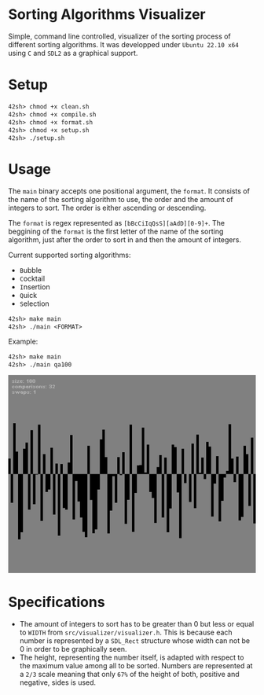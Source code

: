 # Sorting Algorithms Visualizer
Simple, command line controlled, visualizer of the sorting process of different sorting algorithms. It was developped under `Ubuntu 22.10 x64` using `C` and `SDL2` as a graphical support.

# Setup
```shell
42sh> chmod +x clean.sh
42sh> chmod +x compile.sh
42sh> chmod +x format.sh
42sh> chmod +x setup.sh
42sh> ./setup.sh
```

# Usage
The `main` binary accepts one positional argument, the `format`. It consists of the name of the sorting algorithm to use, the order and the amount of integers to sort. The order is either `a`scending or `d`escending.

The `format` is regex represented as `[bBcCiIqQsS][aAdD][0-9]+`. The beggining of the `format` is the first letter of the name of the sorting algorithm, just after the order to sort in and then the amount of integers.

Current supported sorting algorithms:
- `B`ubble
- `C`ocktail
- `I`nsertion
- `Q`uick
- `S`election

```shell
42sh> make main
42sh> ./main <FORMAT>
```

Example:

```shell
42sh> make main
42sh> ./main qa100
```

![til](assets/gifs/qa100.gif)

# Specifications

- The amount of integers to sort has to be greater than 0 but less or equal to `WIDTH` from `src/visualizer/visualizer.h`. This is because each number is represented by a `SDL_Rect` structure whose width can not be 0 in order to be graphically seen.
- The height, representing the number itself, is adapted with respect to the maximum value among all to be sorted. Numbers are represented at a `2/3` scale meaning that only `67%` of the height of both, positive and negative, sides is used.
